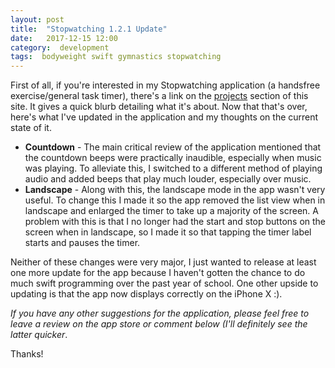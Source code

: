 ```yaml
---
layout: post
title:  "Stopwatching 1.2.1 Update"
date:   2017-12-15 12:00
category:  development
tags:  bodyweight swift gymnastics stopwatching
---
```


First of all, if you're interested in my Stopwatching application (a handsfree exercise/general task timer), there's a link on the [projects](http://mattgray.net/projects.html) section of this site. It gives a quick blurb detailing what it's about. Now that that's over, here's what I've updated in the application and my thoughts on the current state of it.

* **Countdown** - The main critical review of the application mentioned that the countdown beeps were practically inaudible, especially when music was playing. To alleviate this, I switched to a different method of playing audio and added beeps that play much louder, especially over music.
* **Landscape** - Along with this, the landscape mode in the app wasn't very useful. To change this I made it so the app removed the list view when in landscape and enlarged the timer to take up a majority of the screen. A problem with this is that I no longer had the start and stop buttons on the screen when in landscape, so I made it so that tapping the timer label starts and pauses the timer.

Neither of these changes were very major, I just wanted to release at least one more update for the app because I haven't gotten the chance to do much swift programming over the past year of school. One other upside to updating is that the app now displays correctly on the iPhone X :).

*If you have any other suggestions for the application, please feel free to leave a review on the app store or comment below (I'll definitely see the latter quicker*.

Thanks!
